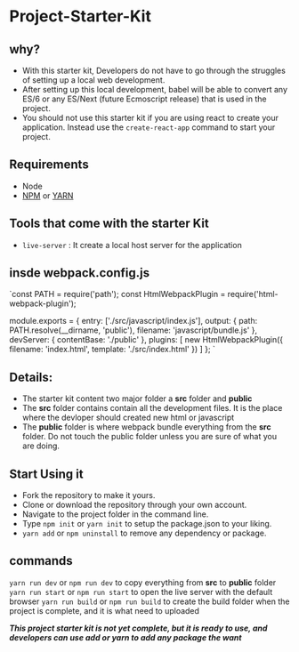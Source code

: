 # Project-Starter-Kit
## why?
- With this starter kit, Developers do not have to go through the struggles of setting up a local web development.
- After setting up this local development, babel will be able to convert any ES/6 or any ES/Next (future Ecmoscript release) that is used in the project. 
- You should not use this starter kit if you are using react to create your application. Instead use the `create-react-app` command to start your project.
## Requirements
- Node
- [NPM](https://www.npmjs.com) or [YARN](https://classic.yarnpkg.com/en/)
## Tools that come with the starter Kit
- `live-server` : It create a local host server for the application
<!-- ## inside the parkage.json -->

## insde webpack.config.js
`const PATH = require('path');
const HtmlWebpackPlugin = require('html-webpack-plugin');

module.exports = {
	 entry: ['./src/javascript/index.js'],
	 output: {
		 path: PATH.resolve(__dirname, 'public'),
		 filename: 'javascript/bundle.js'
	 },
	 devServer: {
		 contentBase: './public'
	 },
	 plugins: [
		 new HtmlWebpackPlugin({
			 filename: 'index.html',
			 template: './src/index.html'
		 })
	 ]
 };
`
## Details:
- The starter kit content two major folder a **src** folder and **public**
- The **src** folder contains contain all the development files. It is the place where the devloper should created new html or javascript
- The **public** folder is where webpack bundle everything from the **src** folder. Do not touch the public folder unless you are sure of what you are doing. 
## Start Using it
- Fork the repository to make it yours.
- Clone or download the repository through your own account.
- Navigate to the project folder in the command line.
- Type `npm init` or `yarn init` to setup the package.json to your liking.
- `yarn add` or `npm uninstall` to remove any dependency or package.

## commands
`yarn run dev` or `npm run dev` to copy everything from **src** to **public** folder
`yarn run start` or `npm run start` to open the live server with the default browser
`yarn run build` or `npm run build` to create the build folder when the project is complete, and it is what need to uploaded

***This project starter kit is not yet complete, but it is ready to use, and developers can use add or yarn to add any package the want***